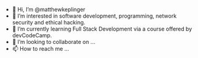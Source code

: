 - 👋 Hi, I’m @matthewkeplinger
- 👀 I’m interested in software development, programming, network security and ethical hacking. 
- 🌱 I’m currently learning Full Stack Development via a course offered by devCodeCamp.
- 💞️ I’m looking to collaborate on ...
- 📫 How to reach me ...

<!---
matthewkeplinger/matthewkeplinger is a ✨ special ✨ repository because its `README.md` (this file) appears on your GitHub profile.
You can click the Preview link to take a look at your changes.
--->
